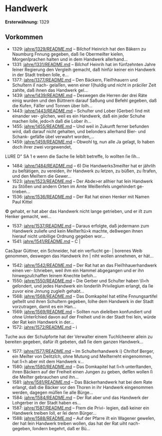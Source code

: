# Handwerk

**Ersterwähnung:** 1329

## Vorkommen
- 1329: [jahre/1329/README.md](../jahre/1329/README.md) – Biſchof Heinrich hat den Bäkern zu Naumburg Fnnung
gegeben, daß ſie Obermeiſter kieſen, Morgenſprachen halten
und in dem Handwerk allerhand...
- 1331: [jahre/1331/README.md](../jahre/1331/README.md) – Biſchof Heinrih hat im fünfzehnten Jahre ſeiner
Regierung den Vergleih gemacht, daß hinfür keiner ein
Handwerk in der Stadt treiben ſolle, e...
- 1377: [jahre/1377/README.md](../jahre/1377/README.md) – Den Bäckern, Fleiſhhauern und Schuſtern iſ nach-
gelaſſen, wenn einer ſ{huldig und nicht in präciſer Zeit
zahlte, daß ihnen das Handwerk gel...
- 1439: [jahre/1439/README.md](../jahre/1439/README.md) – Deswegen die Herren der
drei Räte einig wurden und den Büttnern darauf Saßung
und Befehl gegeben, daß die Kufen, Fäſſer und Tonnen
über ſolh...
- 1443: [jahre/1443/README.md](../jahre/1443/README.md) – Schuſter und Lober (Gerber) ſind mit einander ver-
glichen, weil es ein Handwerk, daß ein jeder Schuhe
machen ſolle, jedo<h daß die Lober ih...
- 1455: [jahre/1455/README.md](../jahre/1455/README.md) – Und weil in Zukunft ferner befunden wird, daß darauf
nicht gehalten, und beſonders allerhand Bier- und Schank-
gefäße übel verwahrt worden,...
- 1459: [jahre/1459/README.md](../jahre/1459/README.md) – Obwohl
tg, nun alle Ja geſagt, ſo haben doch ihrer zwei vorgewendet,


LURE D"
SA 1 e
wenn die Sache ſie ſelbſt betreffe, ſo wollten ſie ſih...
- 1484: [jahre/1484/README.md](../jahre/1484/README.md) – 6) Die Handwerks3meiſter hat er jährlih zu beſtätigen,
zu vereiden, ihr Handwerk zu ſetzen, zu büßen, zu ſtrafen,
und den Meiſtern die Gewer...
- 1523: [jahre/1523/README.md](../jahre/1523/README.md) – Der Abde>er allhier hat ſein Handwerk zu Stößen
und andern Orten im Amte Weißenfels ungehindert ge-
trieben...
- 1536: [jahre/1536/README.md](../jahre/1536/README.md) – Der Rat hat einen Henker mit Namen Paul Kittel

© gehabt, er hat aber das Handwerk nicht lange getrieben,
und er iſt zum Henker gemacht, wei...
- 1537: [jahre/1537/README.md](../jahre/1537/README.md) – Daraus erfolgte, daß jedermann zum Handwerk zuliefe
und kein Meiſterſtü>k machte, de8wegen ihnen hierauf nicht
unbillige Ordnung gegeben wor...
- 1541: [jahre/1541/README.md](../jahre/1541/README.md) – C |

Cas3par Güttner, ein Schneider, hat ein verflucht ge- |
borenes Weib genommen, deswegen das Handwerk ihn |
niht wollen annehmen, er hät...
- 1542: [jahre/1542/README.md](../jahre/1542/README.md) – Der Rat hat an das Fleiſhhauerhandwerk einen ver-
ſchrieben, weil ihm ein Hammel abgegangen und er ihn
hinwegzuſchaffen ſeinem Knechte befoh...
- 1550: [jahre/1550/README.md](../jahre/1550/README.md) – Die Gerber und Schuſter haben \ſi<h geſondert, und
jedes Handwerk ein ſonderlih Privilegium erlangt, da ſie
zuvor eine Jnnung zugleih gehabt...
- 1568: [jahre/1568/README.md](../jahre/1568/README.md) – Das Domkapitel hat etlihe Fnnungsartifel geſtellt und
ihren Schuſtern gegeben, ſolhe dem Handwerk in der
Stadt vorzutragen, damit es ein Han...
- 1569: [jahre/1569/README.md](../jahre/1569/README.md) – Sollten nun dieſelben konfundiert und ohne Unterſchied
davon auf der Freiheit und in der Stadt frei ſein, würde
der Rat kein Handwerk in der...
- 1572: [jahre/1572/README.md](../jahre/1572/README.md) – i

Tuche aus der Schulpforte hat der Verwalter einem
Tuchſcheerer allein zu bereiten gegeben, dafür iſt gebeten,
daß ſie dem ganzen Handwerk...
- 1577: [jahre/1577/README.md](../jahre/1577/README.md) – Im Schuſterhandwerk i} Chriſtof Berger, ein Meiſter
von Delitzſch, ohne Mutung und Meiſterreht eingenommen,
hat ſi<h aber mit dem Handwerk v...
- 1580: [jahre/1580/README.md](../jahre/1580/README.md) – Das Domkapitel hat ſi<h unterſtanden, ihren Bäckern
auf der Freiheit einen Jungen zu geben, defſen wollen ſi
die Meiſter gebrauchen und ihn...
- 1581: [jahre/1581/README.md](../jahre/1581/README.md) – Das Bäckerhandwerk hat bei dem Rate erlangt, daß
die Bäcker vor den Thoren in ihr Handwerk eingenommen
werden, dagegen müſſen ſie alle Bürge...
- 1584: [jahre/1584/README.md](../jahre/1584/README.md) – Der Rat aber und das Handwerk der Lohgerber
in der Stadt haben es...
- 1587: [jahre/1587/README.md](../jahre/1587/README.md) – Ftem die Privi-
legien, daß keiner ein Handwerk treiben ſoll, er ſei denn
Bürger...
- 1588: [jahre/1588/README.md](../jahre/1588/README.md) – Auf der Pfarre iſt ein Wagener geweſen, der hat ſein
Handwerk treiben wollen, das hat der Rat uiht nach-
gegeben, ſondern begehrt, daß er Bü...
